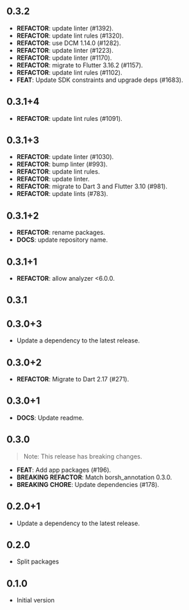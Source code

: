## 0.3.2

 - **REFACTOR**: update linter (#1392).
 - **REFACTOR**: update lint rules (#1320).
 - **REFACTOR**: use DCM 1.14.0 (#1282).
 - **REFACTOR**: update linter (#1223).
 - **REFACTOR**: update linter (#1170).
 - **REFACTOR**: migrate to Flutter 3.16.2 (#1157).
 - **REFACTOR**: update lint rules (#1102).
 - **FEAT**: Update SDK constraints and upgrade deps (#1683).

## 0.3.1+4

 - **REFACTOR**: update lint rules (#1091).

## 0.3.1+3

 - **REFACTOR**: update linter (#1030).
 - **REFACTOR**: bump linter (#993).
 - **REFACTOR**: update lint rules.
 - **REFACTOR**: update linter.
 - **REFACTOR**: migrate to Dart 3 and Flutter 3.10 (#981).
 - **REFACTOR**: update lints (#783).

## 0.3.1+2

 - **REFACTOR**: rename packages.
 - **DOCS**: update repository name.

## 0.3.1+1

 - **REFACTOR**: allow analyzer <6.0.0.

## 0.3.1

## 0.3.0+3

 - Update a dependency to the latest release.

## 0.3.0+2

 - **REFACTOR**: Migrate to Dart 2.17 (#271).

## 0.3.0+1

 - **DOCS**: Update readme.

## 0.3.0

> Note: This release has breaking changes.

 - **FEAT**: Add app packages (#196).
 - **BREAKING** **REFACTOR**: Match borsh_annotation 0.3.0.
 - **BREAKING** **CHORE**: Update dependencies (#178).

## 0.2.0+1

 - Update a dependency to the latest release.

## 0.2.0

- Split packages

## 0.1.0

 - Initial version

